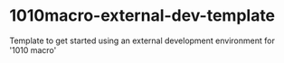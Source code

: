 # 1010macro-external-dev-template
Template to get started using an external development environment for '1010 macro'
